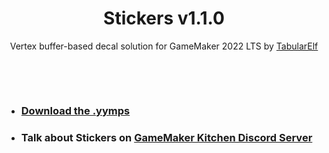 <h1 align="center">Stickers v1.1.0</h1>
<p align="center">Vertex buffer-based decal solution for GameMaker 2022 LTS by <a href="https://www.tabularelf.com" target="_blank">TabularElf</a></p>

&nbsp;

&nbsp;

- ### [Download the .yymps](https://github.com/tabularelf/Stickers/releases/)
- ### Talk about Stickers on [GameMaker Kitchen Discord Server](https://discord.gg/8krYCqr)
